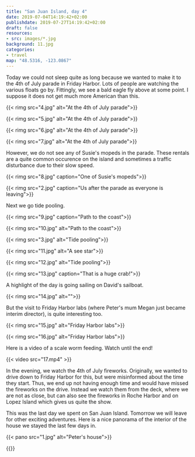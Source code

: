 ```yaml
---
title: "San Juan Island, day 4"
date: 2019-07-04T14:19:42+02:00
publishdate: 2019-07-27T14:19:42+02:00
draft: false
resources:
- src: images/*.jpg
background: 11.jpg
categories:
- travel
map: "48.5316, -123.0867"
---
```


Today we could not sleep quite as long because we wanted to make it to the 4th
of July parade in Friday Harbor. Lots of people are watching the various floats
go by. Fittingly, we see a bald eagle fly above at some point. I suppose it does
not get much more American than this.

<!--more-->
{{< rimg src="4.jpg" alt="At the 4th of July parade">}}

{{< rimg src="5.jpg" alt="At the 4th of July parade">}}

{{< rimg src="6.jpg" alt="At the 4th of July parade">}}

{{< rimg src="7.jpg" alt="At the 4th of July parade">}}

However, we do not see any of Susie's mopeds in the parade. These rentals are
a quite common occurence on the island and sometimes a traffic disturbance due
to their slow speed.

{{< rimg src="8.jpg" caption="One of Susie's mopeds">}}

{{< rimg src="2.jpg" caption="Us after the parade as everyone is leaving">}}

Next we go tide pooling.

{{< rimg src="9.jpg" caption="Path to the coast">}}

{{< rimg src="10.jpg" alt="Path to the coast">}}

{{< rimg src="3.jpg" alt="Tide pooling">}}

{{< rimg src="11.jpg" alt="A see star">}}

{{< rimg src="12.jpg" alt="Tide pooling">}}

{{< rimg src="13.jpg" caption="That is a huge crab!">}}

A highlight of the day is going sailing on David's sailboat.

{{< rimg src="14.jpg" alt="">}}

But the visit to Friday Harbor labs (where Peter's mum Megan just became interim
director), is quite interesting too.

{{< rimg src="15.jpg" alt="Friday Harbor labs">}}

{{< rimg src="16.jpg" alt="Friday Harbor labs">}}

Here is a video of a scale worm feeding. Watch until the end!

{{< video src="17.mp4" >}}

In the evening, we watch the 4th of July fireworks. Originally, we wanted to
drive down to Friday Harbor for this, but were misinformed about the time they
start. Thus, we end up not having enough time and would have missed the
fireworks on the drive. Instead we watch them from the deck, where we are not as
close, but can also see the fireworks in Roche Harbor and on Lopez Island which
gives us quite the show.

This was the last day we spent on San Juan Island. Tomorrow we will leave for
other exciting adventures. Here is a nice panorama of the interior of the house
we stayed the last few days in.

{{< pano src="1.jpg" alt="Peter's house">}}

{{<nextday>}}
